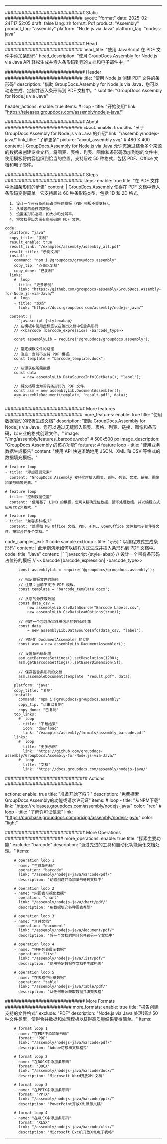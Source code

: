 



---
############################# Static ############################
layout: "format"
date:  2025-02-24T17:52:05
draft: false
lang: zh
format: Pdf
product: "Assembly"
product_tag: "assembly"
platform: "Node.js via Java"
platform_tag: "nodejs-java"

############################# Head ############################
head_title: "使用 JavaScript 在 PDF 文件中添加条形码"
head_description: "使用 GroupDocs.Assembly for Node.js via Java API 轻松生成并嵌入条形码到您的文档和电子邮件中。"

############################# Header ############################
title: "使用 Node.js 创建 PDF 文件的条形码" 
description: "借助 GroupDocs.Assembly for Node.js via Java，您可以动态生成、定制并嵌入条形码到 PDF 文档中。"
subtitle: "GroupDocs.Assembly for Node.js via Java" 

header_actions:
  enable: true
  items:
    #  loop
    - title: "开始使用"
      link: "https://releases.groupdocs.com/assembly/nodejs-java/"
      
############################# About ############################
about:
    enable: true
    title: "关于 GroupDocs.Assembly for Node.js via Java 的介绍"
    link: "/assembly/nodejs-java/"
    link_title: "了解更多"
    picture: "about_assembly.svg" # 480 X 400
    content: |
       [GroupDocs.Assembly for Node.js via Java](/assembly/nodejs-java/) 允许您通过结合多个来源的数据来创建专业文档。将图表、表格、列表、图像和条形码添加到您的文件中。使用模板将内容组织到恰当的位置。支持超过 50 种格式，包括 PDF、Office 文档和电子邮件。

############################# Steps ############################
steps:
    enable: true
    title: "在 PDF 文件中添加条形码的步骤"
    content: |
      [GroupDocs.Assembly](/assembly/nodejs-java/) 使得在 PDF 文档中嵌入条形码变得简单。它支持超过 60 种条形码类型，包括 1D 和 2D 格式。
      
      1. 设计一个带有条形码占位符的模板（PDF 模板不受支持）。
      2. 从兼容的源获取数据。
      3. 设置条形码选项，如大小和分辨率。
      4. 将文档导出为带有条形码的 PDF 文件。
   
    code:
      platform: "java"
      copy_title: "复制"
      result_enable: true
      result_link: "/examples/assembly/assembly_all.pdf"
      result_title: "示例文档"
      install:
        command: "npm i @groupdocs/groupdocs.assembly"
        copy_tip: "点击以复制"
        copy_done: "已复制"
      links:
        #  loop
        - title: "更多示例"
          link: "https://github.com/groupdocs-assembly/GroupDocs.Assembly-for-Node.js-via-Java/"
        #  loop
        - title: "文档"
          link: "https://docs.groupdocs.com/assembly/nodejs-java/"
          
      content: |
        ```javascript {style=abap}
        // 在模板中使用此标签以在输出文档中包含条形码
        // <<barcode [barcode_expression] -barcode_type>>
    
        const assemblyLib = require('@groupdocs/groupdocs.assembly');

        // 指定模板文件的路径
        // 注意：当前不支持 PDF 模板。
        const template = "barcode_template.docx";

        // 从源获取所需数据
        const data 
            = new assemblyLib.DataSourceInfo(GetData(), "label");

        // 将文档导出为带有条形码的 PDF 文件。
        const asm = new assemblyLib.DocumentAssembler();
        asm.assembleDocument(template, "result.pdf", data);
        ```           

############################# More features ############################
more_features:
  enable: true
  title: "使用数据驱动的模板生成文档"
  description: "借助 GroupDocs.Assembly for Node.js via Java，您可以通过无缝嵌入图表、表格、列表、链接、图像和条形码，以专业的格式创建文件。"
  image: "/img/assembly/features_barcode.webp" # 500x500 px
  image_description: "GroupDocs.Assembly 的核心功能"
  features:
    # feature loop
    - title: "使用业务数据生成报告"
      content: "使用 API 快速准确地用 JSON、XML 和 CSV 等格式的数据填充模板。"

    # feature loop
    - title: "添加视觉元素"
      content: "GroupDocs.Assembly 支持实时插入图表、表格、列表、文本、链接、图像和条形码等元素。"

    # feature loop
    - title: "控制数据位置"
      content: "使用基于 LINQ 的模板，您可以精确定位数据，循环处理数组，并以编程方式应用自定义格式。"

    # feature loop
    - title: "兼容多种格式"
      content: "处理如 MS Office 文档、PDF、HTML、OpenOffice 文件和电子邮件等文件。按需合并多个文档。"
      
  code_samples_ext:
    # code sample ext loop
    - title: "示例：以编程方式生成条形码"
      content: |
        此示例演示如何以编程方式生成并插入条形码到 PDF 文档中。
      code:
        title: "Java"
        content: |
          ```javascript {style=abap}
          // 设计一个带有条形码占位符的模板
          // <<barcode [barcode_expression] -barcode_type>>
          
          const assemblyLib = require('@groupdocs/groupdocs.assembly');

          // 指定模板文件的路径
          // 注意：当前不支持 PDF 模板。
          const template = "barcode_template.docx";

          // 从您的源获取数据
          const data_csv =
              new assemblyLib.CsvDataSource("Barcode Labels.csv", 
              new assemblyLib.CsvDataLoadOptions(true));

          // 创建一个包含所需详细信息的数据源对象
          const data 
              = new assemblyLib.DataSourceInfo(data_csv, "label");

          // 初始化 DocumentAssembler 的实例
          const asm = new assemblyLib.DocumentAssembler();

          // 设置条形码配置
          asm.getBarcodeSettings().setResolution(1200);
          asm.getBarcodeSettings().setBaseYDimension(5f);

          // 保存包含条形码的文档
          asm.assembleDocument(template, "result.pdf", data);
          ```
        platform: "java"
        copy_title: "复制"
        install:
          command: "npm i @groupdocs/groupdocs.assembly"
          copy_tip: "点击以复制"
          copy_done: "已复制"
        top_links:
          #  loop
          - title: "下载结果"
            icon: "download"
            link: "/examples/assembly/formats/assembly_barcode.pdf"
        links:
          #  loop
          - title: "更多示例"
            link: "https://github.com/groupdocs-assembly/GroupDocs.Assembly-for-Node.js-via-Java/"
          #  loop
          - title: "文档"
            link: "https://docs.groupdocs.com/assembly/nodejs-java/"
            

            


############################## Actions ############################

actions:
  enable: true
  title: "准备开始了吗？"
  description: "免费探索GroupDocs.Assembly的功能或请求许可证"
  items:
    #  loop
    - title: "从NPM下载"
      link: "https://releases.groupdocs.com/assembly/nodejs-java/"
      color: "red"
        #  loop
    - title: "了解许可证信息"
      link: "https://purchase.groupdocs.com/pricing/assembly/nodejs-java/"
      color: "light"


############################# More Operations #####################
more_operations:
    enable: true
    title: "探索主要功能"
    exclude: "barcode"
    description: "通过先进的工具和自动化功能简化文档处理。"
    items: 
          
        # operation loop 1
        - name: "生成条形码"
          operation: "barcode"
          link: "/assembly/nodejs-java/barcode/pdf/"
          description: "动态创建并添加条形码到文档中"

        # operation loop 2
        - name: "用图表可视化数据"
          operation: "chart"
          link: "/assembly/nodejs-java/chart/pdf/"
          description: "用数据填充各种图表类型"

        # operation loop 3
        - name: "合并文档"
          operation: "document"
          link: "/assembly/nodejs-java/document/pdf/"
          description: "将一个文档的内容合并到另一个文档中"

        # operation loop 4
        - name: "使用列表展示数据"
          operation: "list"
          link: "/assembly/nodejs-java/list/pdf/"
          description: "使用特定数据在文档中生成列表"

        # operation loop 5
        - name: "在表格中组织数据"
          operation: "table"
          link: "/assembly/nodejs-java/table/pdf/"
          description: "从任何来源获取数据并填充表格"
         
          
############################# More Formats ########################
more_formats:
    enable: true
    title: "报告创建支持的文件格式"
    exclude: "PDF"
    description: "Node.js via Java 处理超过 50 种文件类型，使得合并数据和处理模板以获得高质量结果变得简单。"
    items: 
          
        # format loop 1
        - name: "在PDF中添加条形码"
          format: "PDF"
          link: "/assembly/nodejs-java/barcode/pdf/"
          description: "Adobe可移植文档格式"
          
        # format loop 2
        - name: "在DOCX中添加条形码"
          format: "DOCX"
          link: "/assembly/nodejs-java/barcode/docx/"
          description: "Microsoft Word开放XML文档"
          
        # format loop 3
        - name: "在PPTX中添加条形码"
          format: "PPTX"
          link: "/assembly/nodejs-java/barcode/pptx/"
          description: "PowerPoint开放XML演示文稿"
          
        # format loop 4
        - name: "在XLSX中添加条形码"
          format: "XLSX"
          link: "/assembly/nodejs-java/barcode/xlsx/"
          description: "Microsoft Excel开放XML电子表格"


          

---